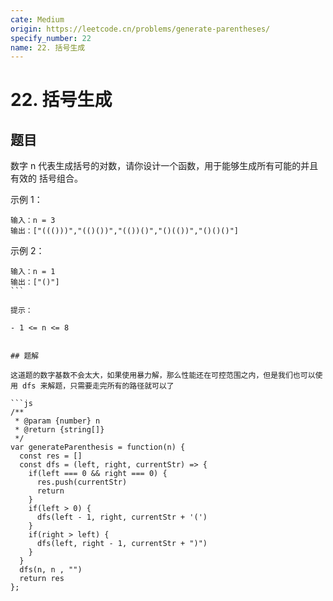 ```yaml
---
cate: Medium
origin: https://leetcode.cn/problems/generate-parentheses/
specify_number: 22
name: 22. 括号生成
---
```


# 22. 括号生成

## 题目

数字 n 代表生成括号的对数，请你设计一个函数，用于能够生成所有可能的并且 有效的 括号组合。

示例 1：

```
输入：n = 3
输出：["((()))","(()())","(())()","()(())","()()()"]
```
示例 2：
```
输入：n = 1
输出：["()"]
``` 

提示：

- 1 <= n <= 8


## 题解

这道题的数字基数不会太大，如果使用暴力解，那么性能还在可控范围之内，但是我们也可以使用 dfs 来解题，只需要走完所有的路径就可以了

```js
/**
 * @param {number} n
 * @return {string[]}
 */
var generateParenthesis = function(n) {
  const res = []
  const dfs = (left, right, currentStr) => {
    if(left === 0 && right === 0) {
      res.push(currentStr)
      return
    }
    if(left > 0) {
      dfs(left - 1, right, currentStr + '(')
    }
    if(right > left) {
      dfs(left, right - 1, currentStr + ")")
    }
  }
  dfs(n, n , "")
  return res
};
```